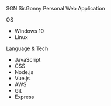 SGN
Sir.Gonny Personal Web Application

OS
- Windows 10
- Linux

Language & Tech
- JavaScript
- CSS
- Node.js
- Vue.js
- AWS
- Git
- Express
